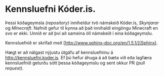 # Kennsluefni Kóder.is.
Þessi kóðageymsla *(repository)* inniheldur tvö námskeið Kóder.is, *Skynjarar* og *Minecraft*. Nafnið gefur til kynna að það innihaldi eingöngu Minecraft en svo er ekki. Unnið er að því að sameina öll námskeið í eina kóðageymslu.

Kennsluefnið er skrifað með [http://www.sphinx-doc.org/en/1.5.1/](Sphinx).

Hægt er að nálgast nýjustu útgáfu af kennsluefninu á http://kennsluefni.koder.is. Ef þú hefur áhuga á að bæta við eða lagfæra kennsluefnið geturðu sótt þessa kóðageymslu og sent okkur PR *(pull request)*.
